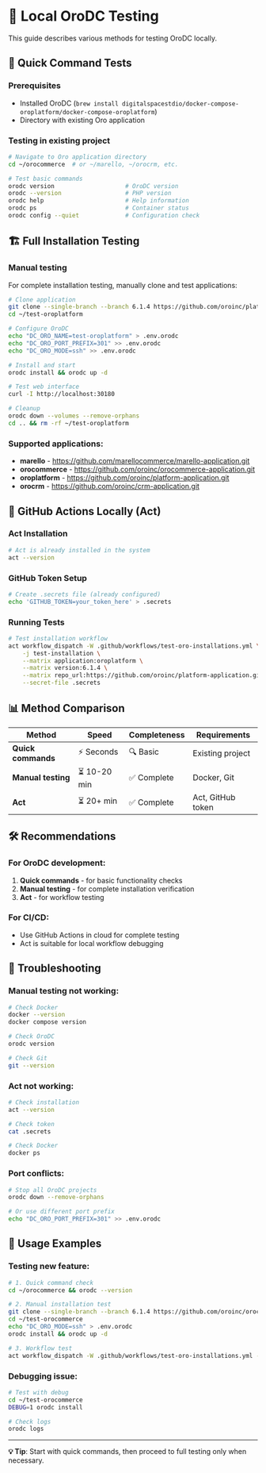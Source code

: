 # 🧪 Local OroDC Testing

This guide describes various methods for testing OroDC locally.

## 🚀 Quick Command Tests

### Prerequisites
- Installed OroDC (`brew install digitalspacestdio/docker-compose-oroplatform/docker-compose-oroplatform`)
- Directory with existing Oro application

### Testing in existing project
```bash
# Navigate to Oro application directory
cd ~/orocommerce  # or ~/marello, ~/orocrm, etc.

# Test basic commands
orodc version                    # OroDC version
orodc --version                  # PHP version
orodc help                       # Help information
orodc ps                         # Container status
orodc config --quiet             # Configuration check
```

## 🏗️ Full Installation Testing

### Manual testing
For complete installation testing, manually clone and test applications:

```bash
# Clone application
git clone --single-branch --branch 6.1.4 https://github.com/oroinc/platform-application.git ~/test-oroplatform
cd ~/test-oroplatform

# Configure OroDC
echo "DC_ORO_NAME=test-oroplatform" > .env.orodc
echo "DC_ORO_PORT_PREFIX=301" >> .env.orodc
echo "DC_ORO_MODE=ssh" >> .env.orodc

# Install and start
orodc install && orodc up -d

# Test web interface
curl -I http://localhost:30180

# Cleanup
orodc down --volumes --remove-orphans
cd .. && rm -rf ~/test-oroplatform
```

### Supported applications:
- **marello** - https://github.com/marellocommerce/marello-application.git
- **orocommerce** - https://github.com/oroinc/orocommerce-application.git
- **oroplatform** - https://github.com/oroinc/platform-application.git
- **orocrm** - https://github.com/oroinc/crm-application.git

## 🐳 GitHub Actions Locally (Act)

### Act Installation
```bash
# Act is already installed in the system
act --version
```

### GitHub Token Setup
```bash
# Create .secrets file (already configured)
echo 'GITHUB_TOKEN=your_token_here' > .secrets
```

### Running Tests
```bash
# Test installation workflow
act workflow_dispatch -W .github/workflows/test-oro-installations.yml \
    -j test-installation \
    --matrix application:oroplatform \
    --matrix version:6.1.4 \
    --matrix repo_url:https://github.com/oroinc/platform-application.git \
    --secret-file .secrets
```

## 📊 Method Comparison

| Method | Speed | Completeness | Requirements |
|--------|-------|--------------|--------------|
| **Quick commands** | ⚡ Seconds | 🔍 Basic | Existing project |
| **Manual testing** | ⏳ 10-20 min | ✅ Complete | Docker, Git |
| **Act** | ⏳ 20+ min | ✅ Complete | Act, GitHub token |

## 🛠️ Recommendations

### For OroDC development:
1. **Quick commands** - for basic functionality checks
2. **Manual testing** - for complete installation verification
3. **Act** - for workflow testing

### For CI/CD:
- Use GitHub Actions in cloud for complete testing
- Act is suitable for local workflow debugging

## 🐛 Troubleshooting

### Manual testing not working:
```bash
# Check Docker
docker --version
docker compose version

# Check OroDC
orodc version

# Check Git
git --version
```

### Act not working:
```bash
# Check installation
act --version

# Check token
cat .secrets

# Check Docker
docker ps
```

### Port conflicts:
```bash
# Stop all OroDC projects
orodc down --remove-orphans

# Or use different port prefix
echo "DC_ORO_PORT_PREFIX=301" >> .env.orodc
```

## 📝 Usage Examples

### Testing new feature:
```bash
# 1. Quick command check
cd ~/orocommerce && orodc --version

# 2. Manual installation test
git clone --single-branch --branch 6.1.4 https://github.com/oroinc/orocommerce-application.git ~/test-orocommerce
cd ~/test-orocommerce
echo "DC_ORO_MODE=ssh" > .env.orodc
orodc install && orodc up -d

# 3. Workflow test
act workflow_dispatch -W .github/workflows/test-oro-installations.yml --secret-file .secrets
```

### Debugging issue:
```bash
# Test with debug
cd ~/test-orocommerce
DEBUG=1 orodc install

# Check logs
orodc logs
```

---

**💡 Tip**: Start with quick commands, then proceed to full testing only when necessary.